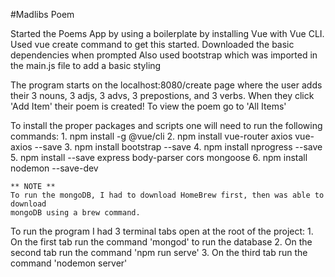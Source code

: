 #Madlibs Poem


Started the Poems App by using a boilerplate by installing Vue with Vue CLI. 
Used vue create command to get this started. Downloaded the basic dependencies when prompted
Also used bootstrap which was imported in the main.js file to add a basic styling

The program starts on the localhost:8080/create page where the user adds their 3
nouns, 3 adjs, 3 advs, 3 prepostions, and 3 verbs. When they click 'Add Item' their 
poem is created! To view the poem go to 'All Items'


To install the proper packages and scripts one will need to run the following commands:
    1. npm install -g @vue/cli
    2. npm install vue-router axios vue-axios --save
    3. npm install bootstrap --save
    4. npm install nprogress --save
    5. npm install --save express body-parser cors mongoose
    6. npm install nodemon --save-dev

    ** NOTE **
    To run the mongoDB, I had to download HomeBrew first, then was able to download 
    mongoDB using a brew command.



To run the program I had 3 terminal tabs open at the root of the project:
    1. On the first tab run the command 'mongod' to run the database
    2. On the second tab run the command 'npm run serve'
    3. On the third tab run the command 'nodemon server'
